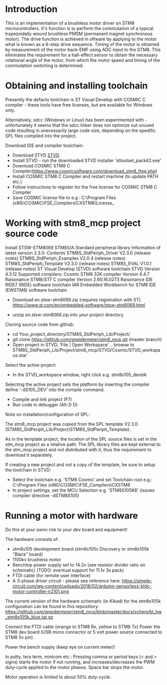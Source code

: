 # Introduction
This is an implementation of a brushless motor driver on STM8 microcontrollers.
It's function is to perform the commutation of a typical trapezoidally wound 
brushless PMSM (permanent magnet synchronous motor). The drive function is achieved 
in oftware by applying to the motor what is known as a 6-step drive sequence.
Timing of the motor is obtained by measurement of the motor back-EMF using ADC
input to the STM8. This eliminates the requirement for a hall-effect sensor to 
obtain the necessary rotational angle of the motor, from which the motor speed 
and timing of the commutation switching is determined.

# Obtaining and installing toolchain
Presently the defacto toolchain is ST Visual Develop with COSMIC C compiler - 
these tools have free licenses, but are available for Windows only. 

Alternatively, sdcc (Windows or Linux) has been experimented with - unfortunately 
it seems that the sdcc linker does not optimize out unused code resulting in 
unecessarily large code size, depending on the spedific SPL files compiled into 
the project. 

Download IDE and compiler toolchain: 
* Download STVD [STVD](https://www.st.com/en/development-tools/stvd-stm8.html)
* Install STVD - run the downloaded STVD installer 'sttoolset_pack42.exe'
* Download COSMIC STM8 C Compiler(https://www.cosmicsoftware.com/download_stm8_free.php)
* Install COSMIC STM8 C Compiler and restart machine (to update PATH etc.)
* Follow instructions to register for the free license for COSMIC STM8 C Compiler 
* Save COSMIC license file to e.g : 
    C:\Program Files (x86)\COSMIC\FSE_Compilers\CXSTM8\License_

# Working with stm8_mcp project source code
Install STSW-STM8069 STM8S/A Standard peripheral library
Information
of latest version 2.3.0:
  Contents
  STM8S_StdPeriph_Driver V2.3.0 (release notes)
  STM8S_StdPeriph_Examples V2.0.4 (release notes)
  STM8S_StdPeriph_Template V2.3.0 (release notes)
  STM8S_EVAL V1.0.1 (release notes)
  ST Visual Develop (STVD) software toolchain
  STVD Version 4.3.12
  Supported compilers:
  Cosmic STM8 32K compiler Version 4.4.7
  Raisonance STM8/ST7 C compiler Version 2.60.16.0273
  Raisonance IDE RIDE7 (RIDE) software toolchain
  IAR Embedded Workbench for STM8 IDE (EWSTM8) software toolchain
  
* Download en.stsw-stm8069.zip (requires registration with ST)
    https://www.st.com/en/embedded-software/stsw-stm8069.html

* unzip en.stsw-stm8069.zip into your project directory

Cloning source code from github:
* cd Your_project_directory/STM8S_StdPeriph_Lib/Project/
* git clone https://github.com/gneidermeier/stm8_mcp.git (master branch)
* Open project in STVD, 'File | Open Workspace' .. browse to
   STM8S_StdPeriph_Lib/Project/stm8_mcp/STVD/Cosmic/STVD_workspace.stw'

Select the active project:
* In the STVD_workspace window, right click e.g. stm8s105_devblk

Selecting the active project sets the platform by inserting the compiler 
define '-dS105_DEV' into the compile command.

* Compile and link project (F7)
* Run code in debugger (Alt-D D)

Note on installation/configuration of SPL:

The stm8_mcp project was copied from the SPL template V2.3.0. 
(STM8S_StdPeriph_Lib/Project/STM8S_StdPeriph_Template).

As in the template project, the location of the SPL source files is set in the 
stm_mcp project as a relative path. The SPL library files are kept external to 
the stm_mcp project and not distributed with it, thus the requirement to download
it separately.

If creating a new project and not a copy of the template, be sure to setup the 
toolchain in STVD:
* Select the toolchain e.g. 'STM8 Cosmic' and set Toolchain root e.g.: 
  C:\Program Files (x86)\COSMIC\FSE_Compilers\CXSTM8
* In project settings, set the MCU Selection e.g. 'STM8S105K6' (issues compiler 
  directive -dSTM8S105)


# Running a motor with hardware
Do this at your ownn risk to your dev board and equipment!

The hardware consists of:
 * stm8s105 development board (stm8s105c Discovery or stm8s105k "Black" board)
 * 1100kv brushless motor
 * Benchtop power supply set to 14.2v (see resistor divider ratio on schematic)
   (TODO: eventual support for 11.1v 3s pack)
 * FTDI cable (for remote user interface)
 * A 3-phase driver circuit - please see reference here:
   https://simple-circuit.com/wp-content/uploads/2018/02/arduino-sensorless-bldc-motor-controller-ir2101.png
 
 The current version of the hardware schematic (in Kikad) for the stm8s105k 
 configuration can be found in this repositiory:
  https://github.com/gneidermeier/stm8_mcp/blob/master/docs/schem/bl_hw_stm8s105k_blue.tar.gz

 Connect the FTDI cable (orange to STM8 Rx, yellow to STM8 Tx)
 Power the STM8 dev board (USB micro connector or 5 volt power source connected
 to STM8 5v pin).
 
 Power the bench supply (keep eye on current meter)!
 
 In putty, tera term, minicom etc.:
   Pressing comma or period keys (< and > signs) starts the motor if
   not running, and increases/decreases the PWM duty-cycle applied to the motor phases.
   Space bar stops the motor.
 
 Motor operation is limited to about 50% duty-cycle.
 